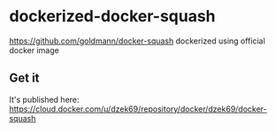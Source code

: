 # dockerized-docker-squash
https://github.com/goldmann/docker-squash dockerized using official docker image

## Get it

It's published here:
https://cloud.docker.com/u/dzek69/repository/docker/dzek69/docker-squash
